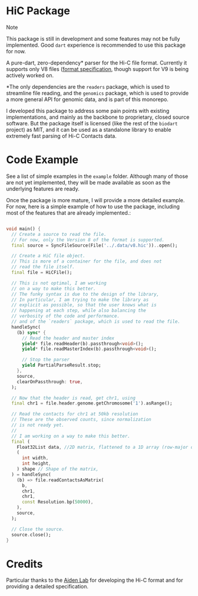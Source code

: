 # HiC Package

> [!NOTE]
> This package is still in development and some features may not be fully implemented. Good `dart` experience is recommended to use this package for now.

A pure-dart, zero-dependency* parser for the Hi-C file format. Currently it supports only V8 files ([format specification](https://github.com/aidenlab/hic-format/blob/master/HiCFormatV8.md), though support for V9 is being actively worked on. 

*The only dependencies are the `readers` package, which is used to streamline file reading, and the `genomics` package, which is used to provide a more general API for genomic data, and is part of this monorepo.

I developed this package to address some pain points with existing implementations, and mainly as the backbone to proprietary, closed source software. But the package itself is licensed (like the rest of the `biodart` project) as MIT, and it can be used as a standalone library to enable extremely fast parsing of Hi-C Contacts data. 

# Code Example

See a list of simple examples in the `example` folder. Although many of those are not yet implemented, they will be made available as soon as the underlying features are ready.

Once the package is more mature, I will provide a more detailed example. For now, here is a simple example of how to use the package, including most of the features that are already implemented.:

```dart

void main() {
  // Create a source to read the file.
  // For now, only the Version 8 of the format is supported.
  final source = SyncFileSource(File('../.data/v8.hic'))..open();

  // Create a HiC file object.
  // This is more of a container for the file, and does not
  // read the file itself.
  final file = HiCFile();

  // This is not optimal, I am working
  // on a way to make this better.
  // The funky syntax is due to the design of the library,
  // In particular, I am trying to make the library as
  // explicit as possible, so that the user knows what is
  // happening at each step, while also balancing the
  // verbosity of the code and performance.
  // and of the `readers` package, which is used to read the file.
  handleSync(
    (b) sync* {
      // Read the header and master index
      yield* file.readHeader(b).passthrough<void>();
      yield* file.readMasterIndex(b).passthrough<void>();

      // Stop the parser
      yield PartialParseResult.stop;
    },
    source,
    clearOnPassthrough: true,
  );

  // Now that the header is read, get chr1, using
  final chr1 = file.header.genome.getChromosome('1').asRange();

  // Read the contacts for chr1 at 50kb resolution
  // These are the observed counts, since normalization
  // is not ready yet.
  //
  // I am working on a way to make this better.
  final (
    Float32List data, //2D matrix, flattened to a 1D array (row-major order)
    (
      int width,
      int height,
    ) shape // Shape of the matrix,
  ) = handleSync(
    (b) => file.readContactsAsMatrix(
      b,
      chr1,
      chr1,
      const Resolution.bp(50000),
    ),
    source,
  );

  // Close the source.
  source.close();
}
```
# Credits
Particular thanks to the [Aiden Lab](https://github.com/aidenlab) for developing the Hi-C format and for providing a detailed specification.